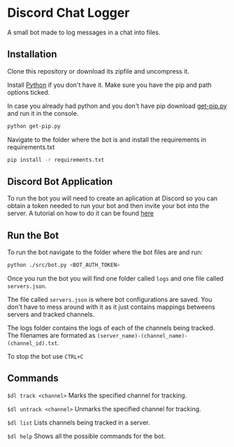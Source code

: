 # Discord Chat Logger
A small bot made to log messages in a chat into files.

## Installation
Clone this repository or download its zipfile and uncompress it.

Install [Python](https://www.python.org/downloads/) if you don't have it. Make sure you have the pip and path options ticked.

In case you already had python and you don't have pip download [get-pip.py](https://bootstrap.pypa.io/get-pip.py) and run it in the console.
```bash
python get-pip.py
```
Navigate to the folder where the bot is and install the requirements in requirements.txt
```bash
pip install -r requirements.txt
```

## Discord Bot Application
To run the bot you will need to create an aplication at Discord so you can obtain a token needed to run your bot and then invite your bot into the server. A tutorial on how to do it can be found [here](https://discordpy.readthedocs.io/en/latest/discord.html)

## Run the Bot
To run the bot navigate to the folder where the bot files are and run:
```bash
python ./src/bot.py <BOT_AUTH_TOKEN>
```

Once you run the bot you will find one folder called `logs` and one file called `servers.json`.

The file called `servers.json` is where bot configurations are saved. You don't have to mess around with it as it just contains mappings betweens servers and tracked channels.

The logs folder contains the logs of each of the channels being tracked. The filenames are formated as `(server_name)-(channel_name)-(channel_id).txt`.

To stop the bot use `CTRL+C`

## Commands
`$dl track <channel>`
Marks the specified channel for tracking.

`$dl untrack <channel>`
Unmarks the specified channel for tracking.

`$dl list`
Lists channels being tracked in a server.

`$dl help`
Shows all the possible commands for the bot.